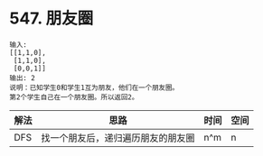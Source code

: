 # 547. 朋友圈

```
输入: 
[[1,1,0],
 [1,1,0],
 [0,0,1]]
输出: 2 
说明：已知学生0和学生1互为朋友，他们在一个朋友圈。
第2个学生自己在一个朋友圈。所以返回2。
```



| 解法 | 思路                               | 时间 | 空间 |
| ---- | ---------------------------------- | ---- | ---- |
| DFS  | 找一个朋友后，递归遍历朋友的朋友圈 | n^m  | n    |


